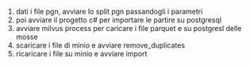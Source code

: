 1. dati i file pgn, avviare lo split pgn passandogli i parametri
2. poi avviare il progetto c# per importare le partire su postgresql
3. avviare milvus process per caricare i file parquet e su postgresl delle mosse
4. scaricare i file di minio e avviare remove_duplicates
5. ricaricare i file su minio e avviare import